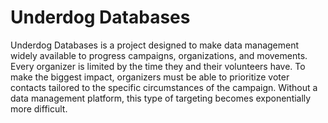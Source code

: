 # Underdog Databases

Underdog Databases is a project designed to make data management widely
available to progress campaigns, organizations, and movements. Every organizer
is limited by the time they and their volunteers have. To make the biggest impact,
organizers must be able to prioritize voter contacts tailored to the specific
circumstances of the campaign. Without a data management platform, this type of targeting
becomes exponentially more difficult.
